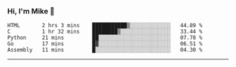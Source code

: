 ### Hi, I'm Mike 👋

<!--START_SECTION:waka-->
```text
HTML       2 hrs 3 mins    ███████████▒░░░░░░░░░░░░░   44.89 % 
C          1 hr 32 mins    ████████▒░░░░░░░░░░░░░░░░   33.44 % 
Python     21 mins         ██░░░░░░░░░░░░░░░░░░░░░░░   07.78 % 
Go         17 mins         █▓░░░░░░░░░░░░░░░░░░░░░░░   06.51 % 
Assembly   11 mins         █░░░░░░░░░░░░░░░░░░░░░░░░   04.30 % 
```
<!--END_SECTION:waka-->

-------


